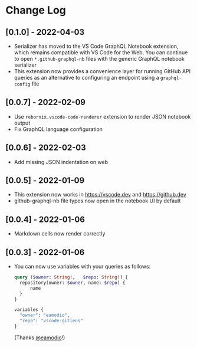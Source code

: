 # Change Log

## [0.1.0] - 2022-04-03

- Serializer has moved to the VS Code GraphQL Notebook extension, which remains compatible with VS Code for the Web. You can continue to open `*.github-graphql-nb` files with the generic GraphQL notebook serializer
- This extension now provides a convenience layer for running GitHub API queries as an alternative to configuring an endpoint using a `graphql-config` file

## [0.0.7] - 2022-02-09

- Use `rebornix.vscode-code-renderer` extension to render JSON notebook output
- Fix GraphQL language configuration

## [0.0.6] - 2022-02-03

- Add missing JSON indentation on web

## [0.0.5] - 2022-01-09

- This extension now works in https://vscode.dev and https://github.dev
- github-graphql-nb file types now open in the notebook UI by default

## [0.0.4] - 2022-01-06

- Markdown cells now render correctly

## [0.0.3] - 2022-01-06

- You can now use variables with your queries as follows:

  ```graphql
  query ($owner: String!,	$repo: String!) {
    repository(owner: $owner, name: $repo) {
        name
    }
  }

  variables {
    "owner": "eamodio",
    "repo": "vscode-gitlens"
  }
  ```

  (Thanks [@eamodio](https://github.com/eamodio)!)
